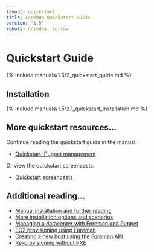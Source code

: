 ```yaml
---
layout: quickstart
title: Foreman Quickstart Guide
version: "1.5"
robots: noindex, follow
---
```


# Quickstart Guide

{% include manuals/1.5/2_quickstart_guide.md %}

## Installation

{% include manuals/1.5/2.1_quickstart_installation.md %}

## More quickstart resources...

Continue reading the quickstart guide in the manual:

* [Quickstart: Puppet management](/manuals/1.5/index.html#2.2PuppetManagement)

Or view the quickstart screencasts:

* [Quickstart screencasts](/media.html#screencasts)

## Additional reading...

* [Manual installation and further reading](/manuals/1.5/index.html)
* [More installation options and scenarios](/manuals/1.5/index.html#3.2.2InstallerOptions)
* [Managing a datacenter with Foreman and Puppet](http://engineering.yakaz.com/managing-an-infrastructure-datacenter-with-foreman-and-puppet.html)
* [EC2 provisioning using Foreman](/2012/05/ec2-provisioning-using-foreman.html)
* [Creating a new host using the Foreman API](/2012/01/creating-new-host-using-foreman-api.html)
* [Re-provisioning without PXE](/2012/01/re-provision-host-without-pxeboot.html)
